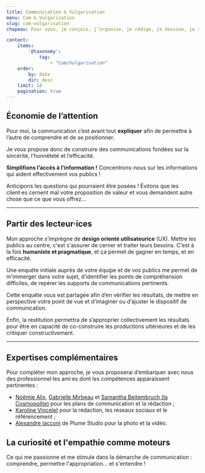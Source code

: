 ```yaml
---
title: Communication & Vulgarisation
menu: Com & Vulgarisation
slug: com-vulgarisation
chapeau: Pour vous, je conçois, j’organise, je rédige, je dessine, je schématise…  <br>Votre site web, votre nouvelle brochure, la présentation de votre société : <br>je vous aide à saisir l'essence de votre message pour <strong class="est-surligne">construire des récits limpides et lumineux</strong> !

content:
    items:
        '@taxonomy':
            tag:
                - "Com/Vulgarisation"
    order:
        by: date
        dir: desc
    limit: 18
    pagination: true
---
```


## Économie de l’attention
Pour moi, la communication c’est avant tout <strong class="est-surligne">expliquer</strong> afin de permettre à l’autre de comprendre et de se positionner.

Je vous propose donc de construire des communications fondées sur la sincérité, l’honnêteté et l’efficacité.

<div class="message is-success mt-5">
<div class="message-body">
<strong>Simplifions l’accès à l’information !</strong>
Concentrons-nous sur les informations qui aident effectivement vos publics !
</div>
</div>

Anticipons les questions qui pourraient être posées ! Évitons que les client·es cernent mal votre proposition de valeur et vous demandent autre chose que ce que vous offrez…

---

## Partir des lecteur·ices

<div class="message is-success mt-5">
<div class="message-body">
Mon approche s’imprègne de <strong>design orienté utilisateurice</strong> (UX). Mettre les publics au centre, c'est s'assurer de cerner et traiter leurs besoins. C'est à la fois <strong>humaniste et pragmatique</strong>, et ça permet de gagner en temps, et en efficacité.
</div>
</div>

Une enquête initiale auprès de votre équipe et de vos publics me permet de m’immerger dans votre sujet, d’identifier les points de compréhension difficiles, de repérer les supports de communications pertinents.

Cette enquête vous est partagée afin d’en vérifier les résultats, de mettre en perspective votre point de vue et d’imaginer ou d’ajuster le dispositif de communication.

Enfin, la restitution permettra de s’approprier collectivement les résultats pour être en capacité de co-construire les productions ultérieures et de les critiquer constructivement.

---

## Expertises complémentaires
Pour compléter mon approche, je vous proposerai d’embarquer avec nous des professionnel·les ami·es dont les compétences apparaissent pertinentes :
* [Noémie Alix](https://www.hominidees.fr/), [Gabrielle Mirbeau](https://dame-gabrielle.coop/) et [Samantha Beitembruch (la Cosmopolite)](https://www.linkedin.com/in/samantha-breitembruch/) pour les plans de communication et la rédaction ;
* [Karoline Vincelet](https://www.linkedin.com/in/karolinevincelet/) pour la rédaction, les réseaux sociaux et le référencement ;
* [Alexandre Iacconi](https://plumestudios.com/) de Plume Studio pour la photo et la vidéo.

## La curiosité et l'empathie comme moteurs
<div class="message is-warning mt-5">
<div class="message-body">
Ce qui me passionne et me stimule dans la démarche de communication : comprendre, permettre l'appropriation... et s'entendre !
</div>
</div>